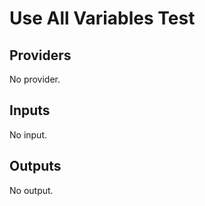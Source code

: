 # Use All Variables Test


<!-- BEGIN TFDOCS -->
## Providers

No provider.

## Inputs

No input.

## Outputs

No output.

<!-- END TFDOCS -->
